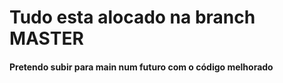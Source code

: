 # Tudo esta alocado na branch MASTER
#### Pretendo subir para main num futuro com o código melhorado
